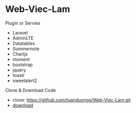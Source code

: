 # Web-Viec-Lam
Plugin or Servies
<ul>
    <li>Laravel</li>
    <li>AdminLTE</li>
    <li>Datatables</li>
    <li>Summernote</li>
    <li>Chartjs</li>
    <li>moment</li>
    <li>bootstrap</li>
    <li>jquery</li>
    <li>toastr</li>
    <li>sweetalert2</li>
</ul>
Clone & Download Code
<ul>
<li>
    clone: <a href="#">https://github.com/tuanduongg/Web-Viec-Lam.git</a>
</li>
<li>
<a href="https://github.com/tuanduongg/Web-Viec-Lam/archive/refs/heads/main.zip">download</a>
</li>
</ul>

